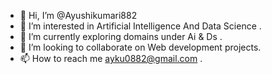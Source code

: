 - 👋 Hi, I’m @Ayushikumari882
- 👀 I’m interested in Artificial Intelligence And Data Science .
- 🌱 I’m currently exploring domains under Ai & Ds .
- 💞️ I’m looking to collaborate on Web development projects.
- 📫 How to reach me ayku0882@gmail.com .

<!---
Ayushikumari882/Ayushikumari882 is a ✨ special ✨ repository because its `README.md` (this file) appears on your GitHub profile.
You can click the Preview link to take a look at your changes.
--->
